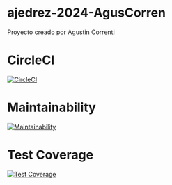 # ajedrez-2024-AgusCorren
Proyecto creado por Agustin Correnti

# CircleCI
[![CircleCI](https://dl.circleci.com/status-badge/img/gh/um-computacion-tm/ajedrez-2024-AgusCorren/tree/main.svg?style=svg)](https://dl.circleci.com/status-badge/redirect/gh/um-computacion-tm/ajedrez-2024-AgusCorren/tree/main)

# Maintainability
[![Maintainability](https://api.codeclimate.com/v1/badges/d8f649c936fdc917525f/maintainability)](https://codeclimate.com/github/um-computacion-tm/ajedrez-2024-AgusCorren/maintainability)

# Test Coverage
[![Test Coverage](https://api.codeclimate.com/v1/badges/d8f649c936fdc917525f/test_coverage)](https://codeclimate.com/github/um-computacion-tm/ajedrez-2024-AgusCorren/test_coverage)